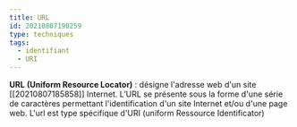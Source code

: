 ```yaml
---
title: URL
id: 20210807190259
type: techniques 
tags:
  - identifiant
  - URI
---
```

            

**URL** **(Uniform Resource Locator)** : désigne l'adresse web d'un site [[20210807185858]] Internet. L’URL se présente sous la forme d'une série de caractères permettant l'identification d'un site Internet et/ou d'une page web.
L'url est type spécifique d'URI (uniform Ressource Identificator)


